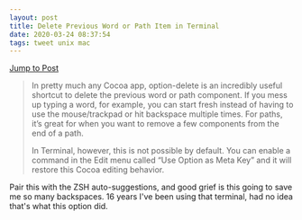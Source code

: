 ```yaml
---
layout: post
title: Delete Previous Word or Path Item in Terminal
date: 2020-03-24 08:37:54
tags: tweet unix mac
---
```


[Jump to Post](https://techreflect.net/2018/06/12/macos-tip-delete-previous-word-or-path-item-in-terminal/)

> In pretty much any Cocoa app, option-delete is an incredibly useful shortcut to delete the previous word or path component. If you mess up typing a word, for example, you can start fresh instead of having to use the mouse/trackpad or hit backspace multiple times. For paths, it’s great for when you want to remove a few components from the end of a path.
> 
> In Terminal, however, this is not possible by default. You can enable a command in the Edit menu called “Use Option as Meta Key” and it will restore this Cocoa editing behavior.

Pair this with the ZSH auto-suggestions, and good grief is this going to save me so many backspaces. 16 years I've been using that terminal, had no idea that's what this option did.
